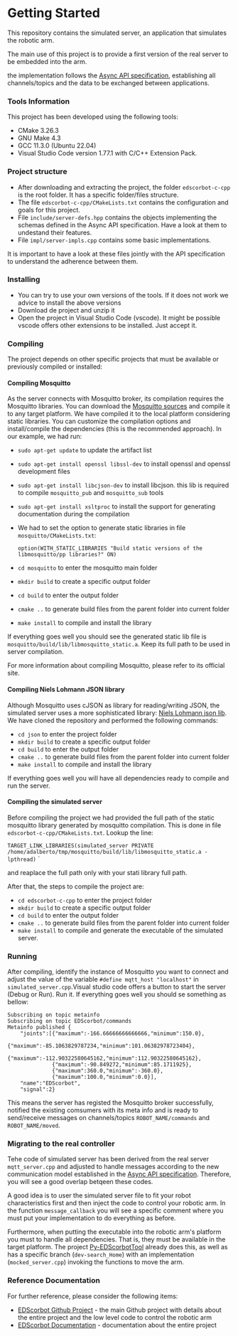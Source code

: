 # Getting Started
This repository contains the simulated server, an application that simulates the robotic arm.

The main use of this project is to provide a first version of the real server to be embedded into the arm. 

the implementation follows the [Async API specification](https://app.swaggerhub.com/apis-docs/ADALBERTOCAJUEIRO_1/ed-scorbot_async/1.0.0), establishing all channels/topics and the data to be exchanged between applications.

### Tools Information
This project has been developed using the following tools:
* CMake 3.26.3
* GNU Make 4.3
* GCC 11.3.0 (Ubuntu 22.04) 
* Visual Studio Code version 1.77.1 with C/C++ Extension Pack.  

### Project structure
* After downloading and extracting the project, the folder `edscorbot-c-cpp` is the root folder. It has a specific folder/files structure.
* The file `edscorbot-c-cpp/CMakeLists.txt` contains the configuration and goals for this project.
* File `include/server-defs.hpp` contains the objects implementing the schemas defined in the Async API specification. Have a look at them to undestand their features. 
* File `impl/server-impls.cpp` contains some basic implementations.

It is important to have a look at these files jointly with the API specification to understand the adherence between them.

### Installing
* You can try to use your own versions of the tools. If it does not work we advice to install the above versions
* Download de project and unzip it
* Open the project in Visual Studio Code (vscode). It might be possible vscode offers other extensions to be installed. Just accept it.


### Compiling
The project depends on other specific projects that must be available or previously compiled or installed:

#### Compiling Mosquitto
As the server connects with Mosquitto broker, its compilation requires the Mosquitto libraries. You can download the [Mosquitto sources](https://github.com/eclipse/mosquitto) and compile it to any target platform. We have compiled it to the local platform considering static libraries. You can customize the compilation options and install/compile the dependencies (this is the recommended approach). In our example, we had run:
* `sudo apt-get update` to update the artifact list  
* `sudo apt-get install openssl libssl-dev` to install openssl and openssl development files
* `sudo apt-get install libcjson-dev` to install libcjson. this lib is required to compile `mosquitto_pub` and `mosquitto_sub` tools 
* `sudo apt-get install xsltproc` to install the support for generating documentation during the compilation
* We had to set the option to generate static libraries in file `mosquitto/CMakeLists.txt`: 
    
    `option(WITH_STATIC_LIBRARIES "Build static versions of the libmosquitto/pp libraries?" ON)`

* `cd mosquitto` to enter the mosquitto main folder
* `mkdir build` to create a specific output folder
* `cd build` to enter the output folder
* `cmake ..` to generate build files from the parent folder into current folder
* `make install` to compile and install the library

If everything goes well you should see the generated static lib file is `mosquitto/build/lib/libmosquitto_static.a`. Keep its full path to be used in server compilation.

For more information about compiling Mosquitto, please refer to its official site.

#### Compiling Niels Lohmann JSON library
Although Mosquitto uses cJSON as library for reading/writing JSON, the simulated server uses a more sophisticated library: [Niels Lohmann json lib](https://github.com/nlohmann/json.git). We have cloned the repository and performed the following commands:

* `cd json` to enter the project folder
* `mkdir build` to create a specific output folder
* `cd build` to enter the output folder
* `cmake ..` to generate build files from the parent folder into current folder
* `make install` to compile and install the library

If everything goes well you will have all dependencies ready to compile and run the server.

#### Compiling the simulated server
Before compiling the project we had provided the full path of the static mosquitto library generated by mosquitto compilation. This is done in file `edscorbot-c-cpp/CMakeLists.txt`. Lookup the line:

`TARGET_LINK_LIBRARIES(simulated_server PRIVATE  /home/adalberto/tmp/mosquitto/build/lib/libmosquitto_static.a -lpthread)`
`

and reaplace the full path only with your stati library full path.

After that, the steps to compile the project are:
* `cd edscorbot-c-cpp` to enter the project folder
* `mkdir build` to create a specific output folder
* `cd build` to enter the output folder
* `cmake ..` to generate build files from the parent folder into current folder
* `make install` to compile and generate the executable of the simulated server.

### Running 
After compiling, identify the instance of Mosquitto you want to connect and adjust the value of the variable `#define mqtt_host "localhost"` in `simulated_server.cpp`.Visual studio code offers a button to start the server (Debug or Run). Run it. If everything goes well you should se something as bellow:


```
Subscribing on topic metainfo
Subscribing on topic EDScorbot/commands
Metainfo published {
    "joints":[{"maximum":-166.66666666666666,"minimum":150.0},
              {"maximum":-85.1063829787234,"minimum":101.06382978723404},
              {"maximum":-112.90322580645162,"minimum":112.90322580645162},
              {"maximum":-90.849272,"minimum":85.1711925},
              {"maximum":360.0,"minimum":-360.0},
              {"maximum":100.0,"minimum":0.0}],
    "name":"EDScorbot",
    "signal":2}
```    

This means the server has registed the Mosquitto broker successfully, notified the existing comsumers with its meta info and is ready to send/receive messages on channels/topics `ROBOT_NAME/commands` and `ROBOT_NAME/moved`.

### Migrating to the real controller
Tehe code of simulated server has been derived from the real server `mqtt_server.cpp` and adjusted to handle messages according to the new communication model established in the [Async API specification](https://app.swaggerhub.com/apis-docs/ADALBERTOCAJUEIRO_1/ed-scorbot_async/1.0.0). Therefore, you will see a good overlap betqeen these codes. 

A good idea is to user the simulated server file to fit your robot characteristics first and then inject the code to control your robotic arm. In the function `message_callback` you will see a specific comment where you must put your implementation to do everything as before. 

Furthermore, when putting the executable into the robotic arm's platform you must to handle all dependencies. That is, they must be available in the target platform. The project [Py-EDScorbotTool](https://github.com/RTC-research-group/Py-EDScorbotTool) already does this, as well as has a specific branch (`dev-search_Home`) with an implementation (`mocked_server.cpp`) invoking the functions to move the arm.

### Reference Documentation
For further reference, please consider the following items:
* [EDScorbot Github Project](https://github.com/RTC-research-group/Py-EDScorbotTool) - the main Github project with details about the entire project and the low level code to control the robotic arm
* [EDScorbot Documentation](https://py-edscorbottool.readthedocs.io/en/latest/) - documentation about the entire project